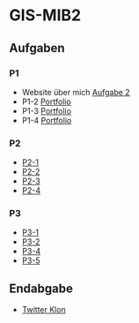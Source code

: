 # GIS-MIB2

## Aufgaben
### P1
- Website über mich [Aufgabe 2](https://janwdev.github.io/GIS-MIB2/P1/P1-1/)
- P1-2 [Portfolio](https://janwdev.github.io/GIS-MIB2/P1/P1-2/)
- P1-3 [Portfolio](https://janwdev.github.io/GIS-MIB2/P1/P1-3/)
- P1-4 [Portfolio](https://janwdev.github.io/GIS-MIB2/P1/P1-4/)

### P2
- [P2-1](https://janwdev.github.io/GIS-MIB2/P2/P2-1/)
- [P2-2](https://janwdev.github.io/GIS-MIB2/P2/P2-2/)
- [P2-3](https://janwdev.github.io/GIS-MIB2/P2/P2-3/)
- [P2-4](https://janwdev.github.io/GIS-MIB2/P2/P2-4/)

### P3
- [P3-1](https://janwdev.github.io/GIS-MIB2/P3/P3-1/formv2.html)
- [P3-2](https://janwdev.github.io/GIS-MIB2/P3/P3-2/form.html)
- [P3-4](https://janwdev.github.io/GIS-MIB2/P3/P3-4/form.html)
- [P3-5](https://janwdev.github.io/GIS-MIB2/P3/P3-5/)

## Endabgabe
- [Twitter Klon](https://janwdev.github.io/GIS-MIB2/Endabgabe/)